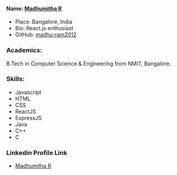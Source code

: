#### Name: [Madhumitha R](https://github.com/madhu-ram2012)

- Place: Bangalore, India
- Bio: React.js enthusiast
- GitHub: [madhu-ram2012](https://github.com/madhu-ram2012)

### Academics:

B.Tech in Computer Science & Engineering
from NMIT, Bangalore.

### Skills:

-   Javascript
-   HTML
-   CSS
-   ReactJS
-   ExpressJS
-   Java
-   C++
-   C

### Linkedin Profile Link

-   [Madhumitha R](https://www.linkedin.com/in/madhumitha-r-866a7b1b8/)